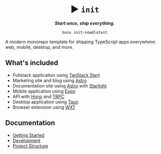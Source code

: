 <div align="center">
  <h1 align="center">▶︎ <code>init</code></h1>

  <p align="center">
    <em><strong>Start once, ship everything.</strong></em>
  </p>

  <p align="center">
    <code>bunx init-now@latest</code>
  </p>
</div>

A modern monorepo template for shipping TypeScript apps everywhere: web, mobile, desktop, and more.

## What's included

- Fullstack application using [TanStack Start](https://tanstack.com/start)
- Marketing site and blog using [Astro](https://astro.build/)
- Documentation site using [Astro](https://astro.build/) with [Starlight](https://starlight.astro.build/)
- Mobile application using [Expo](https://expo.dev/)
- API with [Hono](https://hono.dev/) and [TRPC](https://trpc.io/)
- Desktop application using [Tauri](https://tauri.app/)
- Browser extension using [WXT](https://wxt.dev/)

## Documentation

- [Getting Started](https://github.com/metaideas/init/blob/main/docs/getting-started.md)
- [Development](https://github.com/metaideas/init/blob/main/docs/development.md)
- [Project Structure](https://github.com/metaideas/init/blob/main/docs/project-structure.md)
